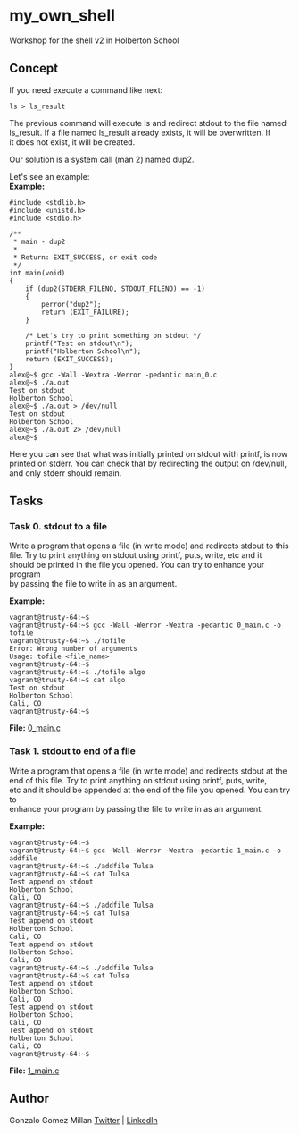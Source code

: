 # my_own_shell
Workshop for the shell v2 in Holberton School

## Concept
If you need execute a command like next:
```wrap bash
ls > ls_result
```
The previous command will execute ls and redirect stdout to the file named  
ls_result. If a file named ls_result already exists, it will be overwritten. If  
it does not exist, it will be created.  

Our solution is a system call (man 2) named dup2. 

Let's see an example:  
**Example:**
```wrap bash
#include <stdlib.h>
#include <unistd.h>
#include <stdio.h>

/**
 * main - dup2
 *
 * Return: EXIT_SUCCESS, or exit code
 */
int main(void)
{
    if (dup2(STDERR_FILENO, STDOUT_FILENO) == -1)
    {
        perror("dup2");
        return (EXIT_FAILURE);
    }

    /* Let's try to print something on stdout */
    printf("Test on stdout\n");
    printf("Holberton School\n");
    return (EXIT_SUCCESS);
}
alex@~$ gcc -Wall -Wextra -Werror -pedantic main_0.c
alex@~$ ./a.out
Test on stdout
Holberton School
alex@~$ ./a.out > /dev/null 
Test on stdout
Holberton School
alex@~$ ./a.out 2> /dev/null 
alex@~$
```
Here you can see that what was initially printed on stdout with printf, is now  
printed on stderr. You can check that by redirecting the output on /dev/null,  
and only stderr should remain.  

## Tasks

### Task 0. stdout to a file
Write a program that opens a file (in write mode) and redirects stdout to this  
file. Try to print anything on stdout using printf, puts, write, etc and it  
should be printed in the file you opened. You can try to enhance your program  
by passing the file to write in as an argument.  

**Example:**
```Wrap bash
vagrant@trusty-64:~$
vagrant@trusty-64:~$ gcc -Wall -Werror -Wextra -pedantic 0_main.c -o tofile
vagrant@trusty-64:~$ ./tofile
Error: Wrong number of arguments
Usage: tofile <file_name>
vagrant@trusty-64:~$
vagrant@trusty-64:~$ ./tofile algo
vagrant@trusty-64:~$ cat algo
Test on stdout
Holberton School
Cali, CO
vagrant@trusty-64:~$
```

**File:** [0_main.c](0_main.c)

### Task 1. stdout to end of a file
Write a program that opens a file (in write mode) and redirects stdout at the 
end of this file. Try to print anything on stdout using printf, puts, write,  
etc and it should be appended at the end of the file you opened. You can try to  
enhance your program by passing the file to write in as an argument.  

**Example:**
```wrap bash
vagrant@trusty-64:~$
vagrant@trusty-64:~$ gcc -Wall -Werror -Wextra -pedantic 1_main.c -o addfile
vagrant@trusty-64:~$ ./addfile Tulsa
vagrant@trusty-64:~$ cat Tulsa
Test append on stdout
Holberton School
Cali, CO
vagrant@trusty-64:~$ ./addfile Tulsa
vagrant@trusty-64:~$ cat Tulsa
Test append on stdout
Holberton School
Cali, CO
Test append on stdout
Holberton School
Cali, CO
vagrant@trusty-64:~$ ./addfile Tulsa
vagrant@trusty-64:~$ cat Tulsa
Test append on stdout
Holberton School
Cali, CO
Test append on stdout
Holberton School
Cali, CO
Test append on stdout
Holberton School
Cali, CO
vagrant@trusty-64:~$
```

**File:** [1_main.c](1_main.c)

## Author
Gonzalo Gomez Millan [Twitter](https://twitter.com/gogomillan) |
[LinkedIn](https://linkedin.com/in/gogomillan)
